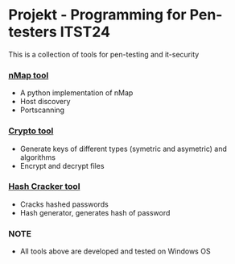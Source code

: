 # Projekt - Programming for Pen-testers ITST24
This is a collection of tools for pen-testing and it-security

### [nMap tool](./nMap_tool/README.md)
- A python implementation of nMap
- Host discovery
- Portscanning

### [Crypto tool](./crypto_tool/README.md)
- Generate keys of different types (symetric and asymetric) and algorithms
- Encrypt and decrypt files

### [Hash Cracker tool](./hash_cracker_tool/README.md)
- Cracks hashed passwords
- Hash generator, generates hash of password

### NOTE
- All tools above are developed and tested on Windows OS